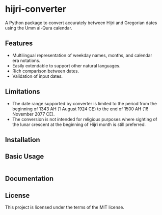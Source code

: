 # hijri-converter

<!-- start description -->

A Python package to convert accurately between Hijri and Gregorian dates
using the Umm al-Qura calendar.

<!-- end description -->

<!-- start summary -->

## Features

- Multilingual representation of weekday names, months, and calendar era notations.
- Easily extendable to support other natural languages.
- Rich comparison between dates.
- Validation of input dates.

## Limitations

- The date range supported by converter is limited to the period from the beginning
  of 1343 AH (1 August 1924 CE) to the end of 1500 AH (16 November 2077 CE).
- The conversion is not intended for religious purposes where sighting of the lunar
  crescent at the beginning of Hijri month is still preferred.

## Installation

## Basic Usage

```julia
```

<!-- end summary -->

## Documentation

## License

This project is licensed under the terms of the MIT license.
